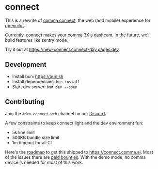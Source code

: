# connect

This is a rewrite of [comma connect](https://github.com/commaai/connect), the web (and mobile) experience for [openpilot](https://github.com/commaai/openpilot).

Currently, connect makes your comma 3X a dashcam. In the future, we'll build features like sentry mode, 

Try it out at https://new-connect.connect-d5y.pages.dev.

## Development

- Install bun: https://bun.sh
- Install dependencies: `bun install`
- Start dev server: `bun dev --open`

## Contributing

Join the `#dev-connect-web` channel on our [Discord](https://discord.comma.ai).

A few constraints to keep connect light and the dev environment fun:
- 5k line limit
- 500KB bundle size limit
- 1m timeout for all CI

Here's the [roadmap](https://github.com/orgs/commaai/projects/32) to get this shipped to https://connect.comma.ai.
Most of the issues there are [paid bounties](https://comma.ai/bounties).
With the demo mode, no comma device is needed for most of this work.
